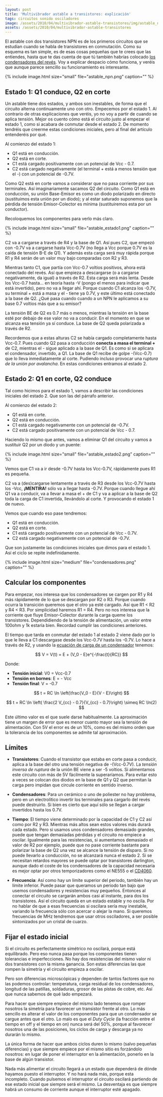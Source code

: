 ```yaml
---
layout: post
title: 'Multivibrador astable a transistores: explicación'
tags: circuitos sonido osciladores
image: /assets/2010/04/multivibrador-astable-transistores/img/astable_npn.png
assets: /assets/2010/04/multivibrador-astable-transistores
---
```


El astable con dos transistores NPN es de los primeros circuitos que se estudian cuando se habla de transistores en conmutación. Como su esquema es tan simple, es de esas cosas pequeñas que te crees que las entiendes, hasta que te das cuenta de que tú también habrías colocado [los condensadores del revés](http://www.electro-tech-online.com/electronic-projects-design-ideas-reviews/103591-transistor-astable-multivibrator-problem.html). Voy a explicar despacio cómo funciona, y veréis que aunque parece sencillo su funcionamiento es interesante.

{% include image.html size="small" file="astable_npn.png" caption="" %}

<!--more-->

## Estado 1: Q1 conduce, Q2 en corte

Un astable tiene dos estados, y ambos son inestables, de forma que el circuito alterna continuamente uno con otro. Empecemos por el estado 1. Al contrario de otras explicaciones que veréis, yo no voy a partir de cuando se aplica tensión. Mejor os cuento cómo está el circuito justo al empezar el estado 1, como si acabara de conmutar desde el estado 2. De momento tendréis que creerme estas condiciones iniciales, pero al final del artículo entenderéis por qué.

Al comienzo del estado 1:

- Q1 está en conducción.
- Q2 está en corte.
- C1 está cargado positivamente con un potencial de Vcc - 0.7.
- C2 está cargado negativamente (el terminal + está a menos tensión que el -) con un potencial de -0.7V.

Como Q2 está en corte vamos a considerar que no pasa corriente por sus terminales. Así imaginariamente sacamos Q2 del circuito. Como Q1 está en conducción, su unión Base-Emisor es como un diodo polarizado en directo (sustituimos esta unión por un diodo); y al estar saturado suponemos que la pérdida de tensión Emisor-Colector es mínima (sustituiremos esta por un conductor).

Recoloquemos los componentes para verlo más claro.

{% include image.html size="small" file="astable_estado1.png" caption="" %}

C2 va a cargarse a través de R4 y la base de Q1. Así pues C2, que empezó con -0.7V va a cargarse hasta Vcc-0.7V (no llega a Vcc porque 0.7V es la caída de tensión B-E de Q1). Y además esta carga será muy rápida porque R1 y R4 serán de un valor muy bajo comparadas con R2 y R3.

Mientras tanto C1, que partía con Vcc-0.7 voltios positivos, ahora está conectado del revés. Así que empieza a descargarse (o a cargarse negativamente, da igual) a través de R2. Esta carga será más lenta. Desde los Vcc-0.7 hasta... en teoría hasta -V (pongo el menos para indicar que está invertido), pero no va a llegar ahí. Porque cuando C1 alcanza los -0.7V, su terminal + está a masa y el - tiene ya 0.7V, y este último está conectado a la base de Q2. ¿Qué pasa cuando cuando a un NPN le aplicamos a su base 0.7 voltios más que a su emisor?

La tensión BE de Q2 es 0.7 más o menos, mientras la tensión en la base esté por debajo de ese valor no va a conducir. En el momento en que se alcanza esa tensión ya sí conduce. La base de Q2 queda polarizada a través de R2.

Recordemos que a estas alturas C2 se había cargado completamente hasta Vcc-0.7. Pues cuando Q2 pasa a conducción **conecta a masa el terminal +** de C2, mientras el - sigue aplicado a la base de Q1. Es como si se aplicara el condensador, invertido, a Q1. La base de Q1 recibe de golpe -(Vcc-0.7) que lo lleva inmediatamente al corte. Pudiendo incluso provocar una *ruptura de la unión por avalancha*. En estas condiciones entramos al estado 2.

## Estado 2: Q1 en corte, Q2 conduce

Tal como hicimos para el estado 1, vamos a describir las condiciones iniciales del estado 2. Que son las del párrafo anterior.

Al comienzo del estado 2:

- Q1 está en corte.
- Q2 está en conducción.
- C1 está cargado negativamente con un potencial de -0.7V.
- C2 está cargado positivamente con un potencial de Vcc - 0.7.

Haciendo lo mismo que antes, vamos a eliminar Q1 del circuito y vamos a sustituir Q2 por un diodo y un puente:

{% include image.html size="small" file="astable_estado2.png" caption="" %}

Vemos que C1 va a ir desde -0.7V hasta los Vcc-0.7V, rápidamente pues R1 es pequeña.

C2 va a (des)cargarse lentamente a través de R3 desde los Vcc-0.7V hasta los -Vcc, **¡MENTIRA!** sólo va a llegar hasta -0.7V. Porque cuando llegue ahí Q1 va a conducir, va a llevar a masa el + de C1 y va a aplicar a la base de Q2 toda la carga de C1 invertida, llevándolo al corte. Y provocando el estado 1 de nuevo.

Vemos que cuando eso pase tendremos:

- Q1 está en conducción.
- Q2 está en corte.
- C1 está cargado positivamente con un potencial de Vcc - 0.7V.
- C2 está cargado negativamente con un potencial de -0.7V.

Que son justamente las condiciones iniciales que dimos para el estado 1. Así el ciclo se repite indefinidamente.

{% include image.html size="medium" file="condensadores.png" caption="" %}

## Calcular los componentes

Para empezar, nos interesa que los condensadores se cargen por R1 y R4 más rápidamente de lo que se descargan por R2 o R3. Porque cuando ocurra la transición queremos que el otro ya esté cargado. Así que R1 &lt; R2 y R4 &lt; R3. Por simplicidad haremos R1 = R4. Pero no nos interesa que la corriente que fluye Emisor-Colector durante la carga queme los transistores. Dependidiendo de la tensión de alimentación, un valor entre 100ohm y 1k estaría bien. Recordad cumplir las condiciones anteriores.

El tiempo que tarda en conmutar del estado 1 al estado 2 viene dado por lo que le lleva a C1 descargase desde los Vcc-0.7V hasta los -0.7V. Lo hace a través de R2, y usando la [ecuación de carga de un condensador](http://www.electronicafacil.net/tutoriales/Carga-descarga-condensador.html) tenemos:

$$
V = V(t) = E + (V_0 - E)e^{-\frac{t}{RC}}
$$

Donde:

- **Tensión inicial**: V0 = Vcc-0.7
- **Tensión en bornes**: E = - Vcc
- **Tensión final**: V = -0.7

$$
t = RC \ln \left(\frac{V_0 - E}{V - E}\right)
$$

$$
t = RC \ln \left( \frac{2 V_{cc} - 0.7}{V_{cc} - 0.7}\right) \simeq RC \ln(2)
$$

Este último valor es el que suele darse habitualmente. La aproximación tiene un margen de error que es menor cuanto mayor sea la tensión de alimentación. Con 5V el error es de un 10%, como es del mismo orden que la tolerancia de los componentes se admite tal aproximación.

## Límites

- **Transistores**: Cuando el transistor que estaba en corte pasa a conducir, aplica a la base del otro una tensión negativa de -(Vcc-0.7V). La *tensión inversa de ruptura* de la unión BE viene a ser -5 voltios. Si alimentamos este circuito con más de 5V fácilmente la superaríamos. Para evitar esto a veces se colocan dos diodos en la base de Q1 y Q2 que permitan la carga pero impidan que circule corriente en sentido inverso.

- **Condensadores**: Para un cerámico o uno de poliester no hay problema, pero en un electrolítico invertir los terminales para cargarlo del revés puede destruirlo. Si bien es cierto que aquí sólo se llegan a cargar invertidos hasta los 0.7V.

- **Tiempo**: El tiempo viene determinado por la capacidad de C1 y C2 así como por R2 y R3. Mientras más altos sean estos valores más durará cada estado. Pero si usamos unos condensadores demasiado grandes, puede que tengan demasiadas pérdidas y el circuito no empiece a oscilar. Igualmente para las resistencias, si aumentamos demasiado el valor de R2 por ejemplo, puede que no pase corriente bastante para polarizar la base de Q2 una vez se alcance la tensión de disparo. Si no puede llevarlo a conducción, no se alcanzará nunca el estado 2. Si se necesitan retardos mayores se puede optar por transistores darlington, aunque dado el coste de los condensadores de la capacidad necesaria es mejor optar por otros temporizadores como el NE555 o el [CD4060](http://www.google.com/search?q=cd4060+timer).

- **Frecuencia**: Así como hay un límite superior del periodo, también hay un límite inferior. Puede pasar que queramos un periodo tan bajo que usemos condensadores y resistencias muy pequeños. Entonces al conectar el circuito se cargarán ambos casi al instante, para dos los transistores. Así el circuito queda en un estado estable y no oscila. Por no hablar de que a esas frecuencias si oscilara sería muy inestable, variando la frecuencia sólo con acercar o alejar la mano. Si queremos frecuencias de MHz tendremos que usar otros osciladores, a ser posible sintonizados por un cristal de cuarzo.

## Fijar el estado inicial

Si el circuito es perfectamente simétrico no oscilará, porque está equilibrado. Pero eso nunca pasa porque los componentes tienen tolerancias e imperfecciones. No hay dos resistencias del mismo valor ni dos transistores con la misma ganancia. Son estas diferencias las que rompen la simetría y el circuito empieza a oscilar.

Pero son diferencias microscópicas y dependen de tantos factores que no las podemos controlar: temperatura, carga residual de los condensadores, longitud de las patillas, soldaduras, grosor de las pistas de cobre, etc. Así que nunca sabemos de qué lado empezará.

Para hacer que siempre empiece del mismo lado tenemos que romper nosotros la simetría para favorecer un transistor frente al otro. Lo más sencillo es alterar el valor de los componentes para que un condensador se cargue antes que el otro. Lo malo es que el *Duty Cycle* (la fracción entre el tiempo en off y el tiempo en on) nunca será del 50%, porque al favorecer nosotros una de las posiciones, los ciclos de carga y descarga ya no durarán lo mismo.

La única forma de hacer que ambos ciclos duren lo mismo (salvo pequeñas diferencias) y que siempre empiece por el mismo sitio es forzándolo nosotros: en lugar de poner el interruptor en la alimentación, ponerlo en la base de algún transistor.

Nada más alimentar el circuito llegará a un estado que dependerá de dónde hayamos puesto el interruptor. Y no hará nada más, porque esta incompleto. Cuando pulsemos el interruptor el circuito oscilará partiendo de ese estado inicial que siempre será el mismo. La desventaja es que siempre habrá un consumo de corriente aunque el interruptor esté apagado.

